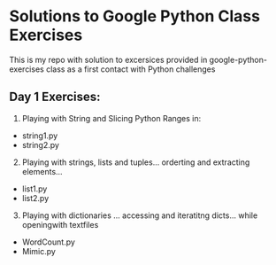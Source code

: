 # Solutions to Google Python Class Exercises
This is my repo with solution to excersices provided in google-python-exercises class as a first contact with Python challenges

## Day 1 Exercises:

1. Playing with String and Slicing Python Ranges in:
  * string1.py
  * string2.py

2. Playing with strings, lists and tuples... orderting and extracting elements...
  * list1.py
  * list2.py

3. Playing with dictionaries ... accessing and iteratitng dicts... while openingwith textfiles
  * WordCount.py
  * Mimic.py

